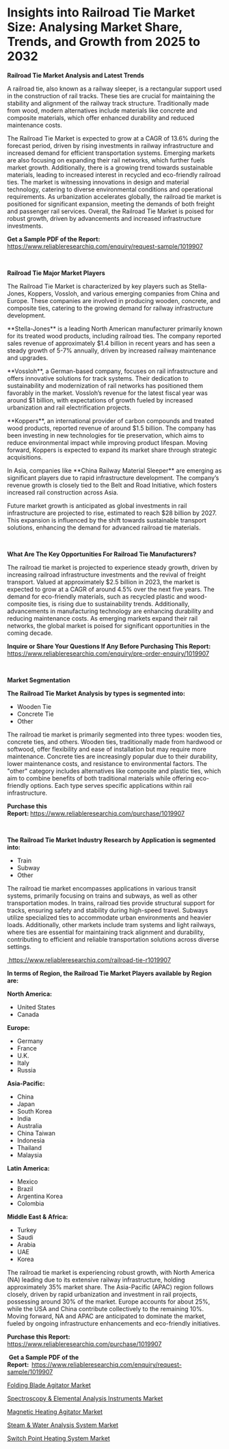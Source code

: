 <p><h1>Insights into Railroad Tie Market Size: Analysing Market Share, Trends, and Growth from 2025 to 2032</h1></p><p><strong>Railroad Tie Market Analysis and Latest Trends</strong></p>
<p><p>A railroad tie, also known as a railway sleeper, is a rectangular support used in the construction of rail tracks. These ties are crucial for maintaining the stability and alignment of the railway track structure. Traditionally made from wood, modern alternatives include materials like concrete and composite materials, which offer enhanced durability and reduced maintenance costs.</p><p>The Railroad Tie Market is expected to grow at a CAGR of 13.6% during the forecast period, driven by rising investments in railway infrastructure and increased demand for efficient transportation systems. Emerging markets are also focusing on expanding their rail networks, which further fuels market growth. Additionally, there is a growing trend towards sustainable materials, leading to increased interest in recycled and eco-friendly railroad ties. The market is witnessing innovations in design and material technology, catering to diverse environmental conditions and operational requirements. As urbanization accelerates globally, the railroad tie market is positioned for significant expansion, meeting the demands of both freight and passenger rail services. Overall, the Railroad Tie Market is poised for robust growth, driven by advancements and increased infrastructure investments.</p></p>
<p><strong>Get a Sample PDF of the Report:&nbsp;</strong> <a href="https://www.reliableresearchiq.com/enquiry/request-sample/1019907?utm_campaign=3071&utm_medium=2&utm_source=Github&utm_content=ia&utm_term=30032025&utm_id=railroad-tie">https://www.reliableresearchiq.com/enquiry/request-sample/1019907</a></p>
<p>&nbsp;</p>
<p><strong>Railroad Tie Major Market Players</strong></p>
<p><p>The Railroad Tie Market is characterized by key players such as Stella-Jones, Koppers, Vossloh, and various emerging companies from China and Europe. These companies are involved in producing wooden, concrete, and composite ties, catering to the growing demand for railway infrastructure development.</p><p>**Stella-Jones** is a leading North American manufacturer primarily known for its treated wood products, including railroad ties. The company reported sales revenue of approximately $1.4 billion in recent years and has seen a steady growth of 5-7% annually, driven by increased railway maintenance and upgrades.</p><p>**Vossloh**, a German-based company, focuses on rail infrastructure and offers innovative solutions for track systems. Their dedication to sustainability and modernization of rail networks has positioned them favorably in the market. Vossloh’s revenue for the latest fiscal year was around $1 billion, with expectations of growth fueled by increased urbanization and rail electrification projects.</p><p>**Koppers**, an international provider of carbon compounds and treated wood products, reported revenue of around $1.5 billion. The company has been investing in new technologies for tie preservation, which aims to reduce environmental impact while improving product lifespan. Moving forward, Koppers is expected to expand its market share through strategic acquisitions.</p><p>In Asia, companies like **China Railway Material Sleeper** are emerging as significant players due to rapid infrastructure development. The company’s revenue growth is closely tied to the Belt and Road Initiative, which fosters increased rail construction across Asia.</p><p>Future market growth is anticipated as global investments in rail infrastructure are projected to rise, estimated to reach $28 billion by 2027. This expansion is influenced by the shift towards sustainable transport solutions, enhancing the demand for advanced railroad tie materials.</p></p>
<p>&nbsp;</p>
<p><strong>What Are The Key Opportunities For Railroad Tie Manufacturers?</strong></p>
<p><p>The railroad tie market is projected to experience steady growth, driven by increasing railroad infrastructure investments and the revival of freight transport. Valued at approximately $2.5 billion in 2023, the market is expected to grow at a CAGR of around 4.5% over the next five years. The demand for eco-friendly materials, such as recycled plastic and wood-composite ties, is rising due to sustainability trends. Additionally, advancements in manufacturing technology are enhancing durability and reducing maintenance costs. As emerging markets expand their rail networks, the global market is poised for significant opportunities in the coming decade.</p></p>
<p><strong>Inquire or Share Your Questions If Any Before Purchasing This Report:</strong> <a href="https://www.reliableresearchiq.com/enquiry/pre-order-enquiry/1019907?utm_campaign=3071&utm_medium=2&utm_source=Github&utm_content=ia&utm_term=30032025&utm_id=railroad-tie">https://www.reliableresearchiq.com/enquiry/pre-order-enquiry/1019907</a></p>
<p>&nbsp;</p>
<p><strong>Market Segmentation</strong></p>
<p><strong>The Railroad Tie Market Analysis by types is segmented into:</strong></p>
<p><ul><li>Wooden Tie</li><li>Concrete Tie</li><li>Other</li></ul></p>
<p><p>The railroad tie market is primarily segmented into three types: wooden ties, concrete ties, and others. Wooden ties, traditionally made from hardwood or softwood, offer flexibility and ease of installation but may require more maintenance. Concrete ties are increasingly popular due to their durability, lower maintenance costs, and resistance to environmental factors. The "other" category includes alternatives like composite and plastic ties, which aim to combine benefits of both traditional materials while offering eco-friendly options. Each type serves specific applications within rail infrastructure.</p></p>
<p><strong>Purchase this Report:&nbsp;</strong><a href="https://www.reliableresearchiq.com/purchase/1019907?utm_campaign=3071&utm_medium=2&utm_source=Github&utm_content=ia&utm_term=30032025&utm_id=railroad-tie">https://www.reliableresearchiq.com/purchase/1019907</a></p>
<p>&nbsp;</p>
<p><strong>The Railroad Tie Market Industry Research by Application is segmented into:</strong></p>
<p><ul><li>Train</li><li>Subway</li><li>Other</li></ul></p>
<p><p>The railroad tie market encompasses applications in various transit systems, primarily focusing on trains and subways, as well as other transportation modes. In trains, railroad ties provide structural support for tracks, ensuring safety and stability during high-speed travel. Subways utilize specialized ties to accommodate urban environments and heavier loads. Additionally, other markets include tram systems and light railways, where ties are essential for maintaining track alignment and durability, contributing to efficient and reliable transportation solutions across diverse settings.</p></p>
<p><a href="https://www.reliableresearchiq.com/railroad-tie-r1019907?utm_campaign=3071&utm_medium=2&utm_source=Github&utm_content=ia&utm_term=30032025&utm_id=railroad-tie">&nbsp;https://www.reliableresearchiq.com/railroad-tie-r1019907</a></p>
<p><strong>In terms of Region, the Railroad Tie Market Players available by Region are:</strong></p>
<p>
    <p> <strong> North America: </strong>
        <ul>
            <li>United States</li>
            <li>Canada</li>
        </ul>
        </p> 
    <p> <strong> Europe: </strong>
        <ul>
            <li>Germany</li>
            <li>France</li>
            <li>U.K.</li>
            <li>Italy</li>
            <li>Russia</li>
        </ul>
        </p> 
    <p> <strong> Asia-Pacific: </strong>
        <ul>
            <li>China</li>
            <li>Japan</li>
            <li>South Korea</li>
            <li>India</li>
            <li>Australia</li>
            <li>China Taiwan</li>
            <li>Indonesia</li>
            <li>Thailand</li>
            <li>Malaysia</li>
        </ul>
        </p> 
    <p> <strong> Latin America: </strong>
        <ul>
            <li>Mexico</li>
            <li>Brazil</li>
            <li>Argentina Korea</li>
            <li>Colombia</li>
        </ul>
        </p> 
    <p> <strong> Middle East & Africa: </strong>
        <ul>
            <li>Turkey</li>
            <li>Saudi</li>
            <li>Arabia</li>
            <li>UAE</li>
            <li>Korea</li>
        </ul>
    </p>
    </p>
<p><p>The railroad tie market is experiencing robust growth, with North America (NA) leading due to its extensive railway infrastructure, holding approximately 35% market share. The Asia-Pacific (APAC) region follows closely, driven by rapid urbanization and investment in rail projects, possessing around 30% of the market. Europe accounts for about 25%, while the USA and China contribute collectively to the remaining 10%. Moving forward, NA and APAC are anticipated to dominate the market, fueled by ongoing infrastructure enhancements and eco-friendly initiatives.</p></p>
<p><strong>Purchase this Report: </strong><a href="https://www.reliableresearchiq.com/purchase/1019907?utm_campaign=3071&utm_medium=2&utm_source=Github&utm_content=ia&utm_term=30032025&utm_id=railroad-tie">https://www.reliableresearchiq.com/purchase/1019907</a></p>
<p>&nbsp;<strong>Get a Sample PDF of the Report:&nbsp;&nbsp;</strong><a href="https://www.reliableresearchiq.com/enquiry/request-sample/1019907?utm_campaign=3071&utm_medium=2&utm_source=Github&utm_content=ia&utm_term=30032025&utm_id=railroad-tie">https://www.reliableresearchiq.com/enquiry/request-sample/1019907</a></p>
<p><strong></strong></p>
<p><p><a href="https://www.linkedin.com/pulse/resilient-growth-expected-global-folding-blade-agitator-market-urawc?utm_campaign=3071&utm_medium=2&utm_source=Github&utm_content=ia&utm_term=30032025&utm_id=railroad-tie">Folding Blade Agitator Market</a></p><p><a href="https://www.linkedin.com/pulse/essential-overview-spectroscopy-elemental-analysis-instruments-mxgof?utm_campaign=3071&utm_medium=2&utm_source=Github&utm_content=ia&utm_term=30032025&utm_id=railroad-tie">Spectroscopy & Elemental Analysis Instruments Market</a></p><p><a href="https://www.linkedin.com/pulse/breaking-down-magnetic-heating-agitator-market-growth-jh1yc?utm_campaign=3071&utm_medium=2&utm_source=Github&utm_content=ia&utm_term=30032025&utm_id=railroad-tie">Magnetic Heating Agitator Market</a></p><p><a href="https://www.linkedin.com/pulse/precise-information-steam-water-analysis-system-market-uuk4f?utm_campaign=3071&utm_medium=2&utm_source=Github&utm_content=ia&utm_term=30032025&utm_id=railroad-tie">Steam & Water Analysis System Market</a></p><p><a href="https://www.linkedin.com/pulse/global-switch-point-heating-system-market-analysis-explosive-wyzqf?utm_campaign=3071&utm_medium=2&utm_source=Github&utm_content=ia&utm_term=30032025&utm_id=railroad-tie">Switch Point Heating System Market</a></p></p>